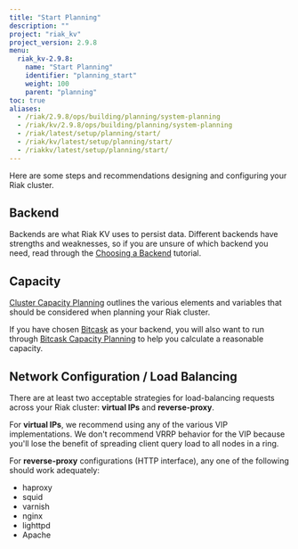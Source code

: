 ```yaml
---
title: "Start Planning"
description: ""
project: "riak_kv"
project_version: 2.9.8
menu:
  riak_kv-2.9.8:
    name: "Start Planning"
    identifier: "planning_start"
    weight: 100
    parent: "planning"
toc: true
aliases:
  - /riak/2.9.8/ops/building/planning/system-planning
  - /riak/kv/2.9.8/ops/building/planning/system-planning
  - /riak/latest/setup/planning/start/
  - /riak/kv/latest/setup/planning/start/
  - /riakkv/latest/setup/planning/start/
---
```


[plan backend]: {{<baseurl>}}riak/kv/2.9.8/setup/planning/backend
[plan cluster capacity]: {{<baseurl>}}riak/kv/2.9.8/setup/planning/cluster-capacity
[plan backend bitcask]: {{<baseurl>}}riak/kv/2.9.8/setup/planning/backend/bitcask
[plan bitcask capacity]: {{<baseurl>}}riak/kv/2.9.8/setup/planning/bitcask-capacity-calc

Here are some steps and recommendations designing and configuring your
Riak cluster.

## Backend

Backends are what Riak KV uses to persist data. Different backends have
strengths and weaknesses, so if you are unsure of which backend you
need, read through the [Choosing a Backend][plan backend] tutorial.

## Capacity

[Cluster Capacity Planning][plan cluster capacity] outlines the various elements and variables that should be considered when planning your Riak cluster.

If you have chosen [Bitcask][plan backend bitcask] as your backend, you will also want to run through [Bitcask Capacity Planning][plan bitcask capacity] to help you calculate a reasonable capacity.

## Network Configuration / Load Balancing

There are at least two acceptable strategies for load-balancing requests
across your Riak cluster: **virtual IPs** and **reverse-proxy**.

For **virtual IPs**, we recommend using any of the various VIP
implementations. We don't recommend VRRP behavior for the VIP because
you'll lose the benefit of spreading client query load to all nodes in a
ring.

For **reverse-proxy** configurations (HTTP interface), any one of the
following should work adequately:

* haproxy
* squid
* varnish
* nginx
* lighttpd
* Apache




